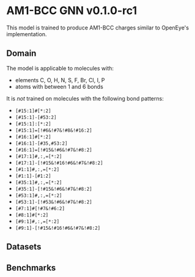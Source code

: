 # AM1-BCC GNN v0.1.0-rc1

This model is trained to produce AM1-BCC charges similar to OpenEye's implementation.

## Domain

The model is applicable to molecules with:

- elements C, O, H, N, S, F, Br, Cl, I, P
- atoms with between 1 and 6 bonds

It is *not* trained on molecules with the following bond patterns:

- `[#15:1]#[*:2]`
- `[#15:1]-[#53:2]`
- `[#15:1]:[*:2]`
- `[#15:1]=[!#6&!#7&!#8&!#16:2]`
- `[#16:1]#[*:2]`
- `[#16:1]-[#35,#53:2]`
- `[#16:1]=[!#15&!#6&!#7&!#8:2]`
- `[#17:1]#,:,=[*:2]`
- `[#17:1]-[!#15&!#16!#6&!#7&!#8:2]`
- `[#1:1]#,:,=[*:2]`
- `[#1:1]-[#1:2]`
- `[#35:1]#,:,=[*:2]`
- `[#35:1]-[!#15&!#6&!#7&!#8:2]`
- `[#53:1]#,:,=[*:2]`
- `[#53:1]-[!#53&!#6&!#7&!#8:2]`
- `[#7:1]#[!#7&!#6:2]`
- `[#8:1]#[*:2]`
- `[#9:1]#,:,=[*:2]`
- `[#9:1]-[!#15&!#16!#6&!#7&!#8:2]`

## Datasets



## Benchmarks

